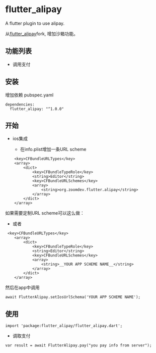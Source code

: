# flutter_alipay

A flutter plugin to use alipay.

从[flutter_alipay](https://github.com/best-flutter/flutter_alipay)fork, 增加沙箱功能。


## 功能列表

* 调用支付


## 安装

增加依赖 pubspec.yaml
```
dependencies:
  flutter_alipay: "^1.0.0"
```

## 开始

* ios集成



  + 在info.plist增加一条URL scheme

```
    <key>CFBundleURLTypes</key>
    <array>
        <dict>
            <key>CFBundleTypeRole</key>
            <string>Editor</string>
            <key>CFBundleURLSchemes</key>
            <array>
                <string>org.zoomdev.flutter.alipay</string>
            </array>
        </dict>
    </array>
```
  如果需要定制URL scheme可以这么做：

  + 或者

```
 <key>CFBundleURLTypes</key>
    <array>
        <dict>
            <key>CFBundleTypeRole</key>
            <string>Editor</string>
            <key>CFBundleURLSchemes</key>
            <array>
                <string>__YOUR APP SCHEME NAME__</string>
            </array>
        </dict>
    </array>
```

然后在app中调用

```
await FlutterAlipay.setIosUrlSchema('YOUR APP SCHEME NAME');
```



 ## 使用
```
import 'package:flutter_alipay/flutter_alipay.dart';
```


* 调取支付

```
var result = await FlutterAlipay.pay("you pay info from server");
```



